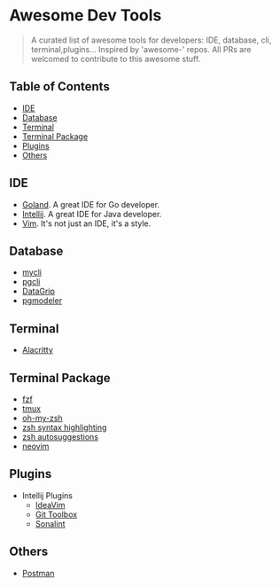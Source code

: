 Awesome Dev Tools
==================

> A curated list of awesome tools for developers: IDE, database, cli, terminal,plugins... Inspired by 'awesome-' repos. All PRs are welcomed to contribute to this awesome stuff.

<!---
[]()
-->

## Table of Contents
- [IDE](#ide)
- [Database](#database)
- [Terminal](#Terminal)
- [Terminal Package](#terminal-package)
- [Plugins](#plugins)
- [Others](#others)

## IDE
- [Goland](https://www.jetbrains.com/go/). A great IDE for Go developer.
- [Intellij](https://www.jetbrains.com/idea/). A great IDE for Java developer.
- [Vim](https://www.vim.org/). It's not just an IDE, it's a style.

## Database
- [mycli](https://www.mycli.net/)
- [pgcli](https://www.pgcli.com/)
- [DataGrip](https://www.jetbrains.com/datagrip/)
- [pgmodeler](https://pgmodeler.io/)

## Terminal
- [Alacritty](https://github.com/alacritty/alacritty)

## Terminal Package
- [fzf](https://github.com/junegunn/fzf)
- [tmux](https://github.com/tmux/tmux/wiki)
- [oh-my-zsh](https://ohmyz.sh/)
- [zsh syntax highlighting](https://github.com/zsh-users/zsh-syntax-highlighting/blob/master/INSTALL.md)
- [zsh autosuggestions](https://github.com/zsh-users/zsh-autosuggestions/blob/master/INSTALL.md)
- [neovim](https://neovim.io/)

## Plugins
- Intellij Plugins
  + [IdeaVim](https://github.com/JetBrains/ideavim)
  + [Git Toolbox](https://plugins.jetbrains.com/plugin/7499-gittoolbox)
  + [Sonalint](https://plugins.jetbrains.com/plugin/7973-sonarlint)

## Others
- [Postman](https://www.postman.com/)
